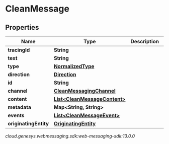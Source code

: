 # CleanMessage


## Properties

| Name | Type | Description | Notes |
| ------------ | ------------- | ------------- | ------------- |
| **tracingId** | **String** |  |  [optional] |
| **text** | **String** |  |  [optional] |
| **type** | [**NormalizedType**](NormalizedType) |  |  |
| **direction** | [**Direction**](Direction) |  |  [optional] |
| **id** | **String** |  |  [optional] |
| **channel** | [**CleanMessagingChannel**](CleanMessagingChannel) |  |  [optional] |
| **content** | [**List&lt;CleanMessageContent&gt;**](CleanMessageContent) |  |  [optional] |
| **metadata** | **Map&lt;String, String&gt;** |  |  [optional] |
| **events** | [**List&lt;CleanMessageEvent&gt;**](CleanMessageEvent) |  |  [optional] |
| **originatingEntity** | [**OriginatingEntity**](OriginatingEntity) |  |  [optional] |




_cloud.genesys.webmessaging.sdk:web-messaging-sdk:13.0.0_
